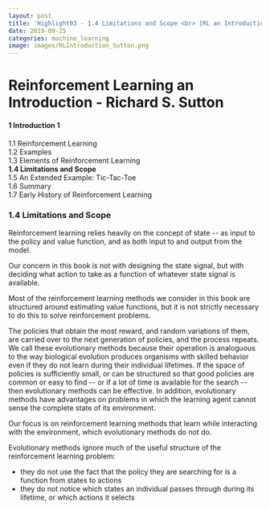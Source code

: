 ```yaml
---
layout: post
title: 'Highlight03 - 1.4 Limitations and Scope <br> [RL an Introduction - S. Sutton]'
date: 2019-09-25
categories: machine_learning
image: images/RLIntroduction_Sutton.png
---
```

# Reinforcement Learning an Introduction - Richard S. Sutton

#### 1 Introduction 1
1.1 Reinforcement Learning<br>
1.2 Examples<br>
1.3 Elements of Reinforcement Learning<br>
<b>1.4 Limitations and Scope<br></b>
1.5 An Extended Example: Tic-Tac-Toe<br>
1.6 Summary<br>
1.7 Early History of Reinforcement Learning<br>

### 1.4 Limitations and Scope

Reinforcement learning relies heavily on the concept of state -- as input to the policy and value function, and as both input to and output from the model.
<br>

Our concern in this book is not with designing the state signal, but with deciding what action to take as a function of whatever state signal is available.
<br>

Most of the reinforcement learning methods we consider in this book are structured around estimating value functions, but it is not strictly necessary to do this to solve reinforcement problems.
<br>

The policies that obtain the most reward, and random variations of them, are carried over to the next generation of policies, and the process repeats. We call these evolutionary methods because their operation is analoguous to the way biological evolution produces organisms with skilled behavior even if they do not learn during their individual lifetimes. If the space of policies is sufficiently small, or can be structured so that good policies are common or easy to find -- or if a lot of time is available for the search -- then evolutionary methods can be effective. In addition, evolutionary methods have advantages on problems in which the learning agent cannot sense the complete state of its environment.
<br>

Our focus is on reinforcement learning methods that learn while interacting with the environment, which evolutionary methods do not do.
<br>

Evolutionary methods ignore much of the useful structure of the reinforcement learning problem:
- they do not use the fact that the policy they are searching for is a function from states to actions
- they do not notice which states an individual passes through during its lifetime, or which actions it selects
